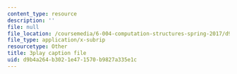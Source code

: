 ```yaml
---
content_type: resource
description: ''
file: null
file_location: /coursemedia/6-004-computation-structures-spring-2017/d9b4a264b3021e471570b9827a335e1c_q38KAGAKORk.srt
file_type: application/x-subrip
resourcetype: Other
title: 3play caption file
uid: d9b4a264-b302-1e47-1570-b9827a335e1c
---
```

